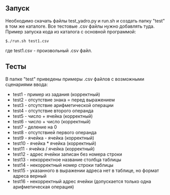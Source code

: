 ## Запуск

Необходимо скачать файлы test_yadro.py и run.sh и создать папку "test" в том же каталоге. Все тестовые .csv файлы нужно добавлять туда.
Пример запуска кода из каталога с основной программой:
```
$./run.sh test1.csv
```
где test1.csv - произвольный .csv файл. 

## Тесты

В папке "test" приведены примеры .csv файлов с возможными сценариями ввода:
- test1 - пример из задания (корректный)
- test2 - отсутствие знака = перед выражением
- test3 - отсутствие арифметической операции
- test4 - отсутствие второго операнда
- test5 - число + ячейка (корректный)
- test6 - число + число (корректный) 
- test7 - деление на 0
- test8 - отсутствией первого операнда
- test9 - ячейка - ячейка (корректный)
- test10 - ячейка * ячейка (корректный)
- test11 - ячейка / ячейка (корректный)
- test12 - адрес ячейки записан без номера строки
- test13 - некорректное название столбца таблицы
- test14 - некорректный номер строки таблицы
- test15 - указанного в выражении адреса нет в таблице, но формат адреса верный
- test16 - некорректный адрес ячейки (допускается только одна арифметическая операция)
